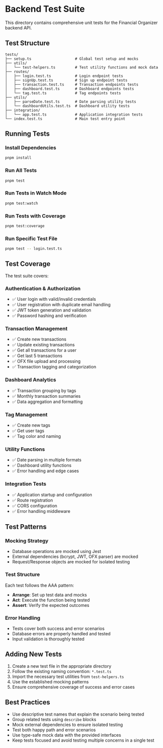 # Backend Test Suite

This directory contains comprehensive unit tests for the Financial Organizer backend API.

## Test Structure

```
tests/
├── setup.ts                    # Global test setup and mocks
├── utils/
│   └── test-helpers.ts         # Test utility functions and mock data
├── routes/
│   ├── login.test.ts           # Login endpoint tests
│   ├── signUp.test.ts          # Sign up endpoint tests
│   ├── transaction.test.ts     # Transaction endpoints tests
│   ├── dashboard.test.ts       # Dashboard endpoints tests
│   └── tag.test.ts             # Tag endpoints tests
├── utils/
│   ├── parseDate.test.ts       # Date parsing utility tests
│   └── dashboardUtils.test.ts  # Dashboard utility tests
├── integration/
│   └── app.test.ts             # Application integration tests
└── index.test.ts               # Main test entry point
```

## Running Tests

### Install Dependencies
```bash
pnpm install
```

### Run All Tests
```bash
pnpm test
```

### Run Tests in Watch Mode
```bash
pnpm test:watch
```

### Run Tests with Coverage
```bash
pnpm test:coverage
```

### Run Specific Test File
```bash
pnpm test -- login.test.ts
```

## Test Coverage

The test suite covers:

### Authentication & Authorization
- ✅ User login with valid/invalid credentials
- ✅ User registration with duplicate email handling
- ✅ JWT token generation and validation
- ✅ Password hashing and verification

### Transaction Management
- ✅ Create new transactions
- ✅ Update existing transactions
- ✅ Get all transactions for a user
- ✅ Get last 5 transactions
- ✅ OFX file upload and processing
- ✅ Transaction tagging and categorization

### Dashboard Analytics
- ✅ Transaction grouping by tags
- ✅ Monthly transaction summaries
- ✅ Data aggregation and formatting

### Tag Management
- ✅ Create new tags
- ✅ Get user tags
- ✅ Tag color and naming

### Utility Functions
- ✅ Date parsing in multiple formats
- ✅ Dashboard utility functions
- ✅ Error handling and edge cases

### Integration Tests
- ✅ Application startup and configuration
- ✅ Route registration
- ✅ CORS configuration
- ✅ Error handling middleware

## Test Patterns

### Mocking Strategy
- Database operations are mocked using Jest
- External dependencies (bcrypt, JWT, OFX parser) are mocked
- Request/Response objects are mocked for isolated testing

### Test Structure
Each test follows the AAA pattern:
- **Arrange**: Set up test data and mocks
- **Act**: Execute the function being tested
- **Assert**: Verify the expected outcomes

### Error Handling
- Tests cover both success and error scenarios
- Database errors are properly handled and tested
- Input validation is thoroughly tested

## Adding New Tests

1. Create a new test file in the appropriate directory
2. Follow the existing naming convention: `*.test.ts`
3. Import the necessary test utilities from `test-helpers.ts`
4. Use the established mocking patterns
5. Ensure comprehensive coverage of success and error cases

## Best Practices

- Use descriptive test names that explain the scenario being tested
- Group related tests using `describe` blocks
- Mock external dependencies to ensure isolated testing
- Test both happy path and error scenarios
- Use type-safe mock data with the provided interfaces
- Keep tests focused and avoid testing multiple concerns in a single test
